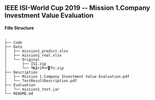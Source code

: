 ## IEEE ISI-World Cup 2019 -- Mission 1.Company Investment Value Evaluation

#### Fille Structure

```
.
├── Code
├── Data
│   ├── mission1_predict.xlsx
│   ├── mission1_real.xlsx
│   └── Original
│       ├── ISI.zip
│       └── ╚№╠т1╩¤╛▌╝п.zip
├── Description
│   ├── Mission 1.Company Investment Value Evaluation.pdf
│   └── TestResultDescription.pdf
├── Evaluation
│   └── mission1_test.jar
└── README.md
```